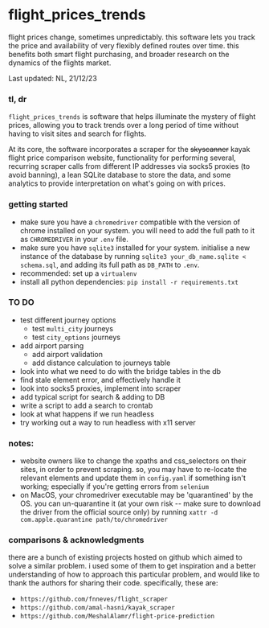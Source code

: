 # flight_prices_trends
flight prices change, sometimes unpredictably. this software lets you track the price and availability of very flexibly defined routes over time. this benefits both smart flight purchasing, and broader research on the dynamics of the flights market. 

Last updated: NL, 21/12/23

### tl, dr
`flight_prices_trends` is software that helps illuminate the mystery of flight prices, allowing you to track trends over a long period of time without having to visit sites and search for flights.  

At its core, the software incorporates a scraper for the ~~skyscanner~~ kayak flight price comparison website, functionality for performing several, recurring scraper calls from different IP addresses via socks5 proxies (to avoid banning), a lean SQLite database to store the data, and some analytics to provide interpretation on what's going on with prices. 

### getting started
- make sure you have a `chromedriver` compatible with the version of chrome installed on your system. you will need to add the full path to it as `CHROMEDRIVER` in your `.env` file. 
- make sure you have `sqlite3` installed for your system. initialise a new instance of the database by running `sqlite3 your_db_name.sqlite < schema.sql`, and adding its full path as `DB_PATH` to `.env`.
- recommended: set up a `virtualenv`
- install all python dependencies: `pip install -r requirements.txt` 

### TO DO
- test different journey options    
    - test `multi_city` journeys
    - test `city_options` journeys
- add airport parsing
    - add airport validation
    - add distance calculation to journeys table
- look into what we need to do with the bridge tables 
  in the db
- find stale element error, and effectively handle it
- look into socks5 proxies, implement into scraper
- add typical script for search & adding to DB
- write a script to add a search to crontab
- look at what happens if we run headless
- try working out a way to run headless with x11 server

### notes:
- website owners like to change the xpaths and css_selectors on their sites, in order to prevent scraping. so, you may have to re-locate the relevant elements and update them in `config.yaml` if something isn't working; especially if you're getting errors from `selenium` 
- on MacOS, your chromedriver executable may be 'quarantined' by the OS. you can un-quarantine it (at your own risk -- make sure to download the driver from the official source only) by running  `xattr -d com.apple.quarantine path/to/chromedriver`

### comparisons & acknowledgments
there are a bunch of existing projects hosted on github which aimed to solve a similar problem. i used some of them to get inspiration and a better understanding of how to approach this particular problem, and would like to thank the authors for sharing their code. specifically, these are:

- `https://github.com/fnneves/flight_scraper` 
- `https://github.com/amal-hasni/kayak_scraper` 
- `https://github.com/MeshalAlamr/flight-price-prediction`  